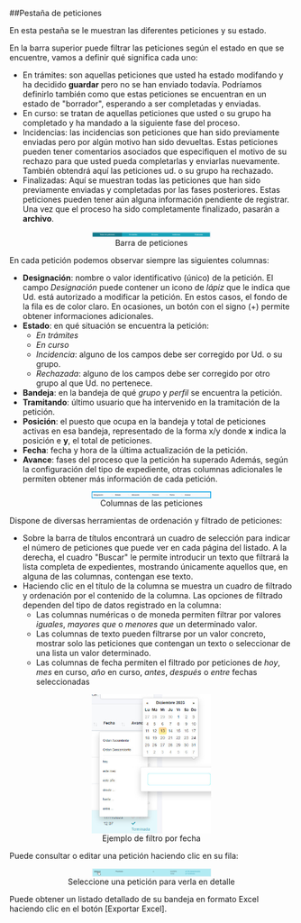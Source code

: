 ##Pestaña de peticiones

En esta pestaña se le muestran las diferentes peticiones y su estado.

En la barra superior puede filtrar las peticiones según el estado en que se encuentre, vamos a definir qué significa cada uno:

- En trámites: son aquellas peticiones que usted ha estado modifando y ha decidido **guardar** pero no se han enviado todavía. Podríamos definirlo también como que estas peticiones se encuentran en un estado de "borrador", esperando a ser completadas y enviadas.
- En curso: se tratan de aquellas peticiones que usted o su grupo ha completado y ha mandado a la siguiente fase del proceso.
- Incidencias: las incidencias son peticiones que han sido previamente enviadas pero por algún motivo han sido devueltas. Estas peticiones pueden tener comentarios asociados que especifiquen el motivo de su rechazo para que usted pueda completarlas y enviarlas nuevamente. También obtendrá aquí las peticiones ud. o su grupo ha rechazado.
- Finalizadas: Aquí se muestran todas las peticiones que han sido previamente enviadas y completadas por las fases posteriores. Estas peticiones pueden tener aún alguna información pendiente de registrar. Una vez que el proceso ha sido completamente finalizado, pasarán a **archivo**.

<figure>
    <img src="public/assets/imagenes/ayudas/barrapeticiones.jpg" alt="Barra peticiones" style="max-width: 50%; display: block;margin-left: auto;margin-right: auto;">
    <figcaption style="text-align: center;">Barra de peticiones</figcaption>
</figure>

En cada petición podemos observar siempre las siguientes columnas:
- **Designación**: nombre o valor identificativo (único) de la petición. El campo *Designación* puede contener un icono de *lápiz* que le indica que Ud. está autorizado a modificar la petición. En estos casos, el fondo de la fila es de color claro. En ocasiones, un botón con el signo (+) permite obtener informaciones adicionales. 
- **Estado**: en qué situación se encuentra la petición:
  - *En trámites*
  - *En curso*
  - *Incidencia*: alguno de los campos debe ser corregido por Ud. o su grupo.
  - *Rechazada*: alguno de los campos debe ser corregido por otro grupo al que Ud. no pertenece.
- **Bandeja**: en la bandeja de qué *grupo* y *perfil* se encuentra la petición.
- **Tramitando**: último usuario que ha intervenido en la tramitación de la petición.
- **Posición**: el puesto que ocupa en la bandeja y total de peticiones activas en esa bandeja, representado de la forma x/y donde **x** indica la posición e **y**, el total de peticiones.
- **Fecha**: fecha y hora de la última actualización de la petición.
- **Avance**: fases del proceso que la petición ha superado
Además, según la configuración del tipo de expediente, otras columnas adicionales le permiten obtener más información de cada petición.
<figure>
    <img src="public/assets/imagenes/ayudas/titulopeticiones.jpg" alt="Columnas peticiones" style="max-width: 50%; display: block;margin-left: auto;margin-right: auto;">
    <figcaption style="text-align: center;">Columnas de las peticiones</figcaption>
</figure>

Dispone de diversas herramientas de ordenación y filtrado de peticiones:
- Sobre la barra de títulos encontrará un cuadro de selección para indicar el número de peticiones que puede ver en cada página del listado. A la derecha, el cuadro "Buscar" le permite introducir un texto que filtrará la lista completa de expedientes, mostrando únicamente aquellos que, en alguna de las columnas, contengan ese texto.
- Haciendo clic en el título de la columna se muestra un cuadro de filtrado y ordenación por el contenido de la columna. Las opciones de filtrado dependen del tipo de datos registrado en la columna:
  - Las columnas numéricas o de moneda permiten filtrar por valores *iguales*, *mayores que* o *menores que* un determinado valor. 
  - Las columnas de texto pueden filtrarse por un valor concreto, mostrar solo las peticiones que contengan un texto o seleccionar de una lista un valor determinado.
  - Las columnas de fecha permiten el filtrado por peticiones de *hoy*, *mes* en curso, *año* en curso, *antes*, *después* o *entre* fechas seleccionadas
<figure>
    <img src="public/assets/imagenes/ayudas/filtroFecha.jpg" alt="Filtro por fecha" style="max-width: 50%; display: block;margin-left: auto;margin-right: auto;">
    <figcaption style="text-align: center;">Ejemplo de filtro por fecha</figcaption>
</figure>

Puede consultar o editar una petición haciendo clic en su fila:
<figure>
    <img src="public/assets/imagenes/ayudas/clicpeticion.jpg" alt="Clic peticion" style="max-width: 50%; display: block;margin-left: auto;margin-right: auto;">
    <figcaption style="text-align: center;">Seleccione una petición para verla en detalle</figcaption>
</figure>

Puede obtener un listado detallado de su bandeja en formato Excel haciendo clic en el botón [Exportar Excel].
